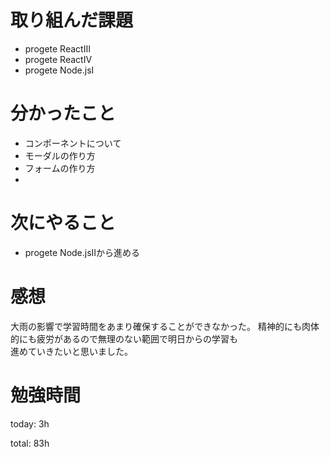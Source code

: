 # 取り組んだ課題
- progete ReactⅢ
- progete ReactⅣ
- progete Node.jsⅠ 

# 分かったこと
- コンポーネントについて
- モーダルの作り方
- フォームの作り方
- 

# 次にやること
- progete Node.jsⅡから進める

# 感想
大雨の影響で学習時間をあまり確保することができなかった。
精神的にも肉体的にも疲労があるので無理のない範囲で明日からの学習も  
進めていきたいと思いました。

# 勉強時間
today: 3h

total: 83h
